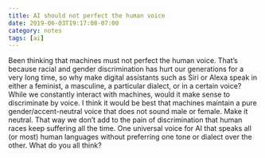 ```yaml
---
title: AI should not perfect the human voice
date: 2019-06-03T19:17:08-07:00
category: notes 
tags: [ai]
---
```

Been thinking that machines must not perfect the human voice. That’s because racial and gender discrimination has hurt our generations for a very long time, so why make digital assistants such as Siri or Alexa speak in either a feminist, a masculine, a particular dialect, or in a certain voice? While we constantly interact with machines, would it make sense to discriminate by voice. I think it would be best that machines maintain a pure gender/accent-neutral voice that does not sound male or female. Make it neutral. That way we don’t add to the pain of discrimination that human races keep suffering all the time. One universal voice for AI that speaks all (or most) human languages without preferring one tone or dialect over the other. What do you all think?